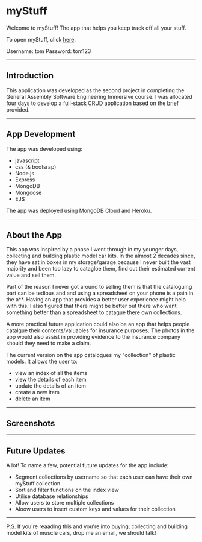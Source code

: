 # myStuff

Welcome to myStuff! The app that helps you keep track off all your stuff.

To open myStuff, click [here](https://mystuff-evan.herokuapp.com/).

Username: tom
Password: tom123

---

## Introduction

This application was developed as the second project in completing the General Assembly Software Engineering Immersive course. I was allocated four days to develop a full-stack CRUD application based on the [brief](https://git.generalassemb.ly/seir59anz/seir59anz-course-materials/tree/main/express/project) provided.

---

## App Development

The app was developed using:
- javascript
- css (& bootsrap)
- Node.js
- Express
- MongoDB
- Mongoose
- EJS

The app was deployed using MongoDB Cloud and Heroku.

---

## About the App

This app was inspired by a phase I went through in my younger days, collecting and building plastic model car kits. In the almost 2 decades since, they have sat in boxes in my storage/garage because I never built the vast majority and been too lazy to catagloe them, find out their estimated current value and sell them.

Part of the reason I never got around to selling them is that the cataloguing part can be tedious and and using a spreadsheet on your phone is a pain in the a**. Having an app that provides a better user experience might help with this. I also figured that there might be better out there who want something better than a spreadsheet to catague there own collections. 

A more practical future application could also be an app that helps people catalgue their contents/valuables for insurance purposes. The photos in the app would also assist in providing evidence to the insurance company should they need to make a claim.

The current version on the app catalogues my "collection" of plastic models. It allows the user to:
- view an index of all the items
- view the details of each item
- update the details of an item
- create a new item
- delete an item

---

## Screenshots

---

## Future Updates

A lot! To name a few, potential future updates for the app include:
- Segment collections by username so that each user can have their own myStuff collection
- Sort and filter functions on the index view
- Utilise database relationships
- Allow users to store multiple collections
- Aloow users to insert custom keys and values for their collection

---

P.S. If you're reaading this and you're into buying, collecting and building model kits of muscle cars, drop me an email, we should talk!